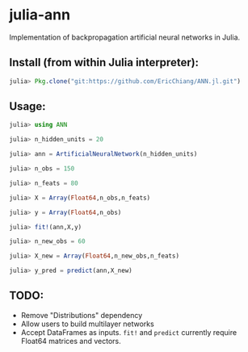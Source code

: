 julia-ann
=========

Implementation of backpropagation artificial neural networks in Julia.

Install (from within Julia interpreter):
-----------
```julia
julia> Pkg.clone("git:https://github.com/EricChiang/ANN.jl.git")
```

Usage:
----------
```julia
julia> using ANN

julia> n_hidden_units = 20

julia> ann = ArtificialNeuralNetwork(n_hidden_units)

julia> n_obs = 150

julia> n_feats = 80

julia> X = Array(Float64,n_obs,n_feats)

julia> y = Array(Float64,n_obs)

julia> fit!(ann,X,y)

julia> n_new_obs = 60

julia> X_new = Array(Float64,n_new_obs,n_feats)

julia> y_pred = predict(ann,X_new)
```


TODO:
-----

* Remove "Distributions" dependency
* Allow users to build multilayer networks
* Accept DataFrames as inputs. `fit!` and `predict` currently require Float64 matrices and vectors. 
